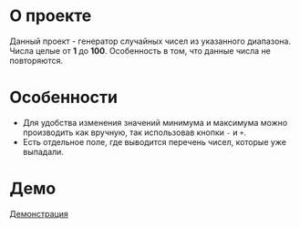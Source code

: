 # О проекте

Данный проект - генератор случайных чисел из указанного диапазона.<br>
Числа целые от **1** до **100**. Особенность в том, что данные числа не повторяются.

# Особенности
* Для удобства изменения значений минимума и максимума можно производить как вручную, так использовав кнопки `-` и `+`.
* Есть отдельное поле, где выводится перечень чисел, которые уже выпадали.

# Демо
[Демонстрация](https://sx007.github.io/random_number_from_range/ "Demo")
